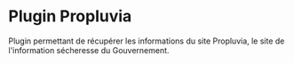 # Plugin Propluvia
Plugin permettant de récupérer les informations du site Propluvia, le site de l'information sécheresse du Gouvernement.
